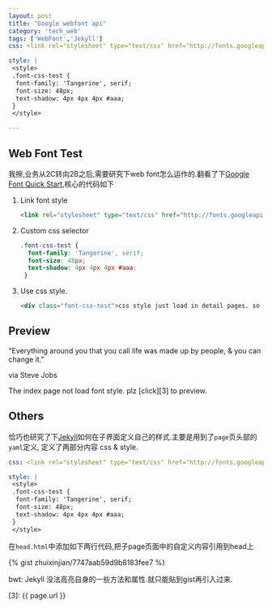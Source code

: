 ```yaml
---
layout: post
title: "Google webfont api"
category: 'tech_web'
tags: ['WebFont','Jekyll']
css: <link rel="stylesheet" type="text/css" href="http://fonts.googleapis.com/css?family=Tangerine">

style: |
 <style>
 .font-css-test {
  font-family: 'Tangerine', serif;
  font-size: 48px;
  text-shadow: 4px 4px 4px #aaa;
 }
 </style>

---
```


## Web Font Test
我擦,业务从2C转向2B之后,需要研究下web font怎么运作的.翻看了下[Google Font Quick Start][1],核心的代码如下

1. Link font style

	```html
	<link rel="stylesheet" type="text/css" href="http://fonts.googleapis.com/css?family=Tangerine">
	```

2. Custom css selector

	```css
	.font-css-test {
	  font-family: 'Tangerine', serif;
	  font-size: 48px;
	  text-shadow: 4px 4px 4px #aaa;
	 }
	```

3. Use css style.

	```html
	<div class="font-css-test">css style just load in detail pages. so you need click in it.</div>
	```

## Preview
<div class="font-css-test">
"Everything around you that you call life was made up by people, & you can change it." 
<p>via Steve Jobs </p>
</div>

The index page not load font style. plz [click][3] to preview.


## Others
恰巧也研究了下[Jekyll][2]如何在子界面定义自己的样式.主要是用到了`page`页头部的`yaml`定义, 定义了两部分内容
css & style.

```yaml
css: <link rel="stylesheet" type="text/css" href="http://fonts.googleapis.com/css?family=Tangerine">

style: |
 <style>
 .font-css-test {
  font-family: 'Tangerine', serif;
  font-size: 48px;
  text-shadow: 4px 4px 4px #aaa;
 }
 </style>
```

在`head.html`中添加如下两行代码,把子page页面中的自定义内容引用到head上

{% gist zhuixinjian/7747aab59d9b8183fee7 %}

bwt: Jekyll 没法高亮自身的一些方法和属性.就只能贴到gist再引入过来.


[1]: https://developers.google.com/fonts/docs/getting_started?csw=1#Quick_Start
[2]: http://jekyllrb.com/
[3]: {{ page.url }}